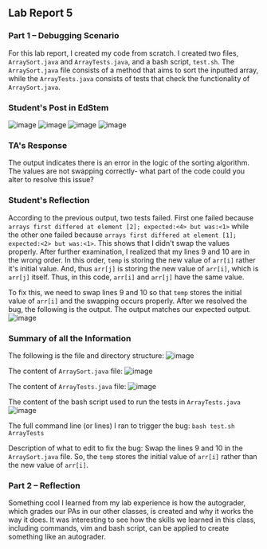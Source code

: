 ## Lab Report 5

### Part 1 – Debugging Scenario
For this lab report, I created my code from scratch. I created two files, `ArraySort.java` and `ArrayTests.java`, and a bash script, `test.sh`. The `ArraySort.java` file consists of a method that aims to sort the inputted array, while the `ArrayTests.java` consists of tests that check the functionality of `ArraySort.java`.

### Student's Post in EdStem
![image](https://github.com/vinumaradana/cse15l-lab-reports/assets/127369782/1ae58aef-73c7-4bad-afbc-b233cade7627)
![image](https://github.com/vinumaradana/cse15l-lab-reports/assets/127369782/8210ce92-8e8c-402c-b6da-002ec35012af)
![image](https://github.com/vinumaradana/cse15l-lab-reports/assets/127369782/c305da42-3c9d-441d-9a38-1a8b2959cd44)
![image](https://github.com/vinumaradana/cse15l-lab-reports/assets/127369782/67acc6eb-6cf0-4032-b401-08ca7b7de9f1)

### TA's Response
The output indicates there is an error in the logic of the sorting algorithm. The values are not swapping correctly- what part of the code could you alter to resolve this issue?

### Student's Reflection
According to the previous output, two tests failed. First one failed because `arrays first differed at element [2]; expected:<4> but was:<1>` while the other one failed because `arrays first differed at element [1]; expected:<2> but was:<1>`. This shows that I didn't swap the values properly. After further examination, I realized that my lines 9 and 10 are in the wrong order. In this order, `temp` is storing the new value of `arr[i]` rather it's initial value. And, thus `arr[j]` is storing the new value of `arr[i]`, which is `arr[j]` itself. Thus, in this code, `arr[i]` and `arr[j]` have the same value. 

To fix this, we need to swap lines 9 and 10 so that `temp` stores the initial value of `arr[i]` and the swapping occurs properly. After we resolved the bug, the following is the output. The output matches our expected output. 
![image](https://github.com/vinumaradana/cse15l-lab-reports/assets/127369782/99329e55-412f-4300-8889-c1e07aba0916)


### Summary of all the Information
The following is the file and directory structure:
![image](https://github.com/vinumaradana/cse15l-lab-reports/assets/127369782/f6126154-a78d-4087-9087-5ef32db50e47)

The content of `ArraySort.java` file: 
![image](https://github.com/vinumaradana/cse15l-lab-reports/assets/127369782/615def05-7eba-4bd4-a433-b10ff45a8054)

The content of `ArrayTests.java` file:
![image](https://github.com/vinumaradana/cse15l-lab-reports/assets/127369782/5b84ac13-e54b-45b9-89eb-a5f21b8ab3a0)

The content of the bash script used to run the tests in `ArrayTests.java` 
![image](https://github.com/vinumaradana/cse15l-lab-reports/assets/127369782/498743b5-f76e-454c-8a30-16e9546340b8)

The full command line (or lines) I ran to trigger the bug:
`bash test.sh ArrayTests`

Description of what to edit to fix the bug:
Swap the lines 9 and 10 in the `ArraySort.java` file. So, the `temp` stores the initial value of `arr[i]` rather than the new value of `arr[i]`.

### Part 2 – Reflection
Something cool I learned from my lab experience is how the autograder, which grades our PAs in our other classes, is created and why it works the way it does. It was interesting to see how the skills we learned in this class, including commands, vim and bash script, can be applied to create something like an autograder.
